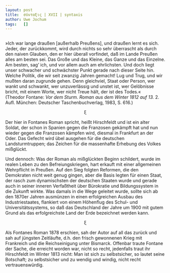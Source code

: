 ```yaml
---
layout:	post
title:	σύνταξις | XVII | syntaxis 
author:	Uwe Jochum
tags:   []
---
```


<img src="https://vg02.met.vgwort.de/na/2d341dbfa6864148a89190cb1eac3e38" width="1" height="1" alt="">

»Ich war lange draußen [außerhalb Preußens], und draußen lernt es
sich. Jeder, der zurückkommt, wird durch nichts so sehr
überrascht als durch den naiven Glauben, den er hier überall
vorfindet, daß im Lande Preußen alles am besten sei. Das Große
und das Kleine, das Ganze und das Einzelne. Am besten, sag’ ich,
und vor allem auch am ehrlichsten. Und doch liegt unser schwacher
und schwächster Punkt gerade nach dieser Seite hin. Welche
Politik, die wir seit zwanzig Jahren gemacht! Lug und Trug, und
wir mußten daran zugrunde gehen. Denn gleichviel, Staat oder
Person, wer wankt und schwankt, wer unzuverlässig und unstet ist,
wer Gelöbnisse bricht, mit einem Worte, wer nicht Treue hält, der
ist des Todes.«  
(Theodor Fontane: *Vor dem Sturm. Roman aus dem Winter 1812 auf
13.* 2. Aufl. München: Deutscher Taschenbuchverlag, 1983, S.&nbsp;616.)

<center>ξ</center>

Der hier in Fontanes Roman spricht, heißt Hirschfeldt und ist ein
alter Soldat, der schon in Spanien gegen die Franzosen gekämpft
hat und nun wieder gegen die Franzosen kämpfen wird, diesmal in
Frankfurt an der Oder. Das Gefecht wird übel ausgehen für die
deutschen Landsturmtruppen; das Zeichen für die massenhafte
Erhebung des Volkes mißglückt.

Und dennoch: Was der Roman als mißglückten Beginn schildert,
wurde im realen Leben zu den Befreiungskriegen, hart erkauft mit
einer allgemeinen Wehrpflicht in Preußen. Auf den Sieg folgten
Reformen, die den Demokraten nicht weit genug gingen, aber die
Basis legten für einen Staat, der rasch zum dynamischsten der
deutschen Staaten wurde und gerade auch in seiner inneren
Verfaßtheit über Bürokratie und Bildungssystem in die Zukunft
wirkte. Was damals in die Wege geleitet wurde, sollte sich ab den
1870er Jahren ausmünzen in einen erfolgreichen Ausbau des
Industriestaates, flankiert von einem Höhenflug des Schul- und
Universitätssystems, so daß das Deutschland der Jahre um 1900 mit
gutem Grund als das erfolgreichste Land der Erde bezeichnet
werden kann.

<center>ξ</center>

Als Fontanes Roman 1878 erschien, sah der Autor auf all das
zurück und sah auf jüngsten Zeitläufte, d.h. den frisch
gewonnenen Krieg mit Frankreich und die Reichseinigung unter
Bismarck. Offenbar traute Fontane der Sache, die erreicht worden
war, nicht so recht, jedenfalls traut ihr Hirschfeldt im Winter
1813 nicht: Man ist sich zu selbstsicher, so lautet seine
Botschaft; zu selbstsicher und zu wendig und windig, nicht recht
vertrauenswürdig. 
